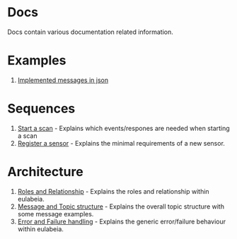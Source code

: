 # Docs

Docs contain various documentation related information.

# Examples

1. [Implemented messages in json](./message_examples.md)

# Sequences

1. [Start a scan](./sequences/start_scan.md) - Explains which events/respones are needed when starting a scan
1. [Register a sensor](./sequences/register_sensor.md) - Explains the minimal requirements of a new sensor. 

# Architecture

1. [Roles and Relationship](./roles/roles-and-relationship.md) - Explains the roles and relationship within eulabeia.
1. [Message and Topic structure](./messaging.md) - Explains the overall topic structure with some message examples.
1. [Error and Failure handling](./error-handling.md) - Explains the generic error/failure behaviour within eulabeia.

